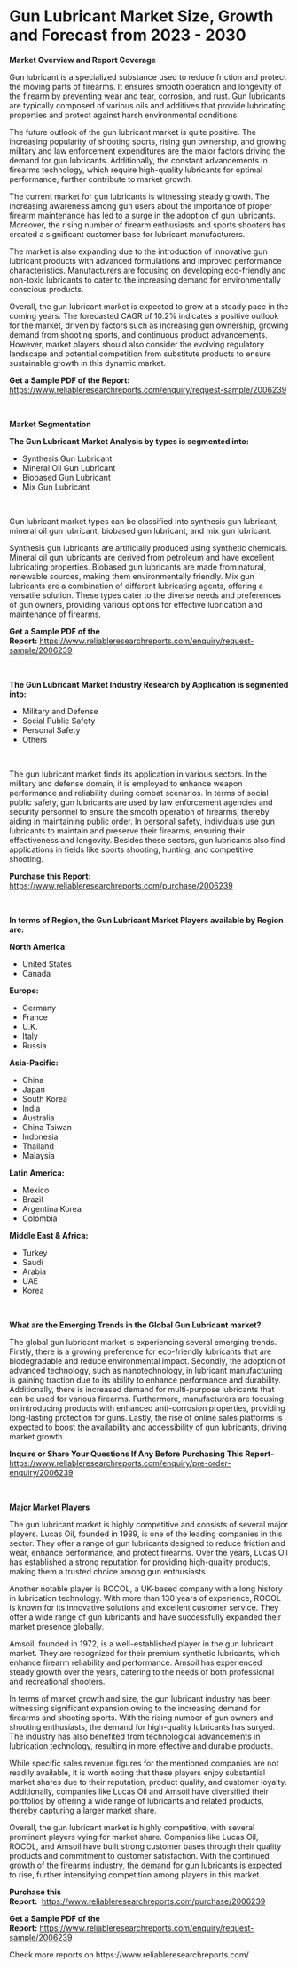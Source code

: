 <p><h1>Gun Lubricant Market Size, Growth and Forecast from 2023 - 2030</h1></p><p><strong>Market Overview and Report Coverage</strong></p>
<p><p>Gun lubricant is a specialized substance used to reduce friction and protect the moving parts of firearms. It ensures smooth operation and longevity of the firearm by preventing wear and tear, corrosion, and rust. Gun lubricants are typically composed of various oils and additives that provide lubricating properties and protect against harsh environmental conditions.</p><p>The future outlook of the gun lubricant market is quite positive. The increasing popularity of shooting sports, rising gun ownership, and growing military and law enforcement expenditures are the major factors driving the demand for gun lubricants. Additionally, the constant advancements in firearms technology, which require high-quality lubricants for optimal performance, further contribute to market growth.</p><p>The current market for gun lubricants is witnessing steady growth. The increasing awareness among gun users about the importance of proper firearm maintenance has led to a surge in the adoption of gun lubricants. Moreover, the rising number of firearm enthusiasts and sports shooters has created a significant customer base for lubricant manufacturers.</p><p>The market is also expanding due to the introduction of innovative gun lubricant products with advanced formulations and improved performance characteristics. Manufacturers are focusing on developing eco-friendly and non-toxic lubricants to cater to the increasing demand for environmentally conscious products.</p><p>Overall, the gun lubricant market is expected to grow at a steady pace in the coming years. The forecasted CAGR of 10.2% indicates a positive outlook for the market, driven by factors such as increasing gun ownership, growing demand from shooting sports, and continuous product advancements. However, market players should also consider the evolving regulatory landscape and potential competition from substitute products to ensure sustainable growth in this dynamic market.</p></p>
<p><strong>Get a Sample PDF of the Report:</strong> <a href="https://www.reliableresearchreports.com/enquiry/request-sample/2006239">https://www.reliableresearchreports.com/enquiry/request-sample/2006239</a></p>
<p>&nbsp;</p>
<p><strong>Market Segmentation</strong></p>
<p><strong>The Gun Lubricant Market Analysis by types is segmented into:</strong></p>
<p><ul><li>Synthesis Gun Lubricant</li><li>Mineral Oil Gun Lubricant</li><li>Biobased Gun Lubricant</li><li>Mix Gun Lubricant</li></ul></p>
<p>&nbsp;</p>
<p><p>Gun lubricant market types can be classified into synthesis gun lubricant, mineral oil gun lubricant, biobased gun lubricant, and mix gun lubricant. </p><p>Synthesis gun lubricants are artificially produced using synthetic chemicals. Mineral oil gun lubricants are derived from petroleum and have excellent lubricating properties. Biobased gun lubricants are made from natural, renewable sources, making them environmentally friendly. Mix gun lubricants are a combination of different lubricating agents, offering a versatile solution. These types cater to the diverse needs and preferences of gun owners, providing various options for effective lubrication and maintenance of firearms.</p></p>
<p><strong>Get a Sample PDF of the Report:</strong>&nbsp;<a href="https://www.reliableresearchreports.com/enquiry/request-sample/2006239">https://www.reliableresearchreports.com/enquiry/request-sample/2006239</a></p>
<p>&nbsp;</p>
<p><strong>The Gun Lubricant Market Industry Research by Application is segmented into:</strong></p>
<p><ul><li>Military and Defense</li><li>Social Public Safety</li><li>Personal Safety</li><li>Others</li></ul></p>
<p>&nbsp;</p>
<p><p>The gun lubricant market finds its application in various sectors. In the military and defense domain, it is employed to enhance weapon performance and reliability during combat scenarios. In terms of social public safety, gun lubricants are used by law enforcement agencies and security personnel to ensure the smooth operation of firearms, thereby aiding in maintaining public order. In personal safety, individuals use gun lubricants to maintain and preserve their firearms, ensuring their effectiveness and longevity. Besides these sectors, gun lubricants also find applications in fields like sports shooting, hunting, and competitive shooting.</p></p>
<p><strong>Purchase this Report:</strong>&nbsp; <a href="https://www.reliableresearchreports.com/purchase/2006239">https://www.reliableresearchreports.com/purchase/2006239</a></p>
<p>&nbsp;</p>
<p><strong>In terms of Region, the Gun Lubricant Market Players available by Region are:</strong></p>
<p>
    <p> <strong> North America: </strong>
        <ul>
            <li>United States</li>
            <li>Canada</li>
        </ul>
        </p> 
    <p> <strong> Europe: </strong>
        <ul>
            <li>Germany</li>
            <li>France</li>
            <li>U.K.</li>
            <li>Italy</li>
            <li>Russia</li>
        </ul>
        </p> 
    <p> <strong> Asia-Pacific: </strong>
        <ul>
            <li>China</li>
            <li>Japan</li>
            <li>South Korea</li>
            <li>India</li>
            <li>Australia</li>
            <li>China Taiwan</li>
            <li>Indonesia</li>
            <li>Thailand</li>
            <li>Malaysia</li>
        </ul>
        </p> 
    <p> <strong> Latin America: </strong>
        <ul>
            <li>Mexico</li>
            <li>Brazil</li>
            <li>Argentina Korea</li>
            <li>Colombia</li>
        </ul>
        </p> 
    <p> <strong> Middle East & Africa: </strong>
        <ul>
            <li>Turkey</li>
            <li>Saudi</li>
            <li>Arabia</li>
            <li>UAE</li>
            <li>Korea</li>
        </ul>
    </p>
    </p>
<p>&nbsp;</p>
<p><strong>What are the Emerging Trends in the Global Gun Lubricant market?</strong></p>
<p><p>The global gun lubricant market is experiencing several emerging trends. Firstly, there is a growing preference for eco-friendly lubricants that are biodegradable and reduce environmental impact. Secondly, the adoption of advanced technology, such as nanotechnology, in lubricant manufacturing is gaining traction due to its ability to enhance performance and durability. Additionally, there is increased demand for multi-purpose lubricants that can be used for various firearms. Furthermore, manufacturers are focusing on introducing products with enhanced anti-corrosion properties, providing long-lasting protection for guns. Lastly, the rise of online sales platforms is expected to boost the availability and accessibility of gun lubricants, driving market growth.</p></p>
<p><strong>Inquire or Share Your Questions If Any Before Purchasing This Report</strong>- <a href="https://www.reliableresearchreports.com/enquiry/pre-order-enquiry/2006239">https://www.reliableresearchreports.com/enquiry/pre-order-enquiry/2006239</a></p>
<p>&nbsp;</p>
<p><strong>Major Market Players</strong></p>
<p><p>The gun lubricant market is highly competitive and consists of several major players. Lucas Oil, founded in 1989, is one of the leading companies in this sector. They offer a range of gun lubricants designed to reduce friction and wear, enhance performance, and protect firearms. Over the years, Lucas Oil has established a strong reputation for providing high-quality products, making them a trusted choice among gun enthusiasts.</p><p>Another notable player is ROCOL, a UK-based company with a long history in lubrication technology. With more than 130 years of experience, ROCOL is known for its innovative solutions and excellent customer service. They offer a wide range of gun lubricants and have successfully expanded their market presence globally.</p><p>Amsoil, founded in 1972, is a well-established player in the gun lubricant market. They are recognized for their premium synthetic lubricants, which enhance firearm reliability and performance. Amsoil has experienced steady growth over the years, catering to the needs of both professional and recreational shooters.</p><p>In terms of market growth and size, the gun lubricant industry has been witnessing significant expansion owing to the increasing demand for firearms and shooting sports. With the rising number of gun owners and shooting enthusiasts, the demand for high-quality lubricants has surged. The industry has also benefited from technological advancements in lubrication technology, resulting in more effective and durable products.</p><p>While specific sales revenue figures for the mentioned companies are not readily available, it is worth noting that these players enjoy substantial market shares due to their reputation, product quality, and customer loyalty. Additionally, companies like Lucas Oil and Amsoil have diversified their portfolios by offering a wide range of lubricants and related products, thereby capturing a larger market share.</p><p>Overall, the gun lubricant market is highly competitive, with several prominent players vying for market share. Companies like Lucas Oil, ROCOL, and Amsoil have built strong customer bases through their quality products and commitment to customer satisfaction. With the continued growth of the firearms industry, the demand for gun lubricants is expected to rise, further intensifying competition among players in this market.</p></p>
<p><strong>Purchase this Report:</strong>&nbsp;&nbsp;<a href="https://www.reliableresearchreports.com/purchase/2006239">https://www.reliableresearchreports.com/purchase/2006239</a></p>
<p></p>
<p><strong>Get a Sample PDF of the Report:</strong>&nbsp;<a href="https://www.reliableresearchreports.com/enquiry/request-sample/2006239">https://www.reliableresearchreports.com/enquiry/request-sample/2006239</a></p>
<p>Check more reports on https://www.reliableresearchreports.com/</p>